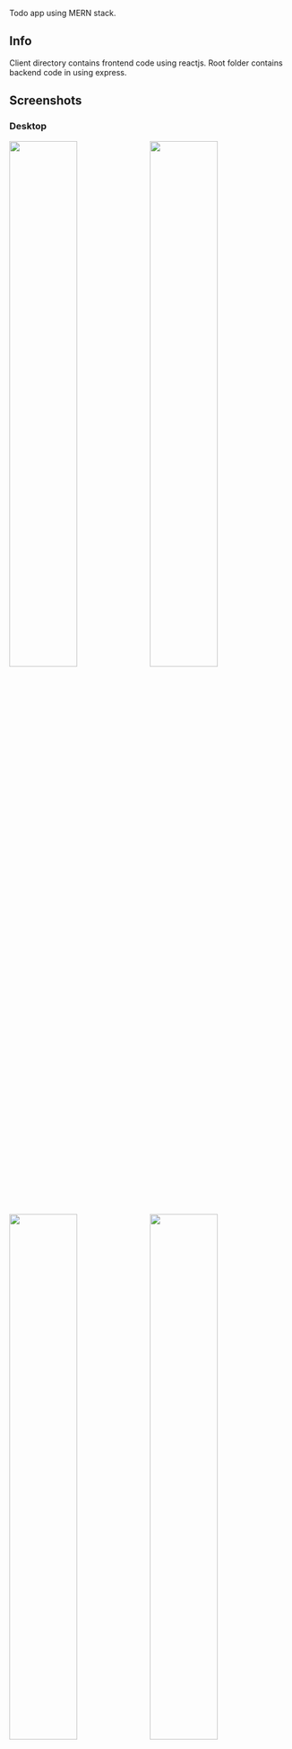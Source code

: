 Todo app using MERN stack.

## Info

Client directory contains frontend code using reactjs. Root folder contains backend code in using express.

## Screenshots

### Desktop

<p float="left">
  <img src="https://user-images.githubusercontent.com/32372641/103210968-12a39b00-492d-11eb-8c02-8634430954b0.png" width="49%" />
  <img src="https://user-images.githubusercontent.com/32372641/103210981-159e8b80-492d-11eb-84a3-5d800656af3d.png" width="49%" />
  <img src="https://user-images.githubusercontent.com/32372641/103210986-16372200-492d-11eb-98f2-12a954caf86e.png" width="49%" />
  <img src="https://user-images.githubusercontent.com/32372641/103210990-17684f00-492d-11eb-911e-aaf560e0189d.png" width="49%" />
  <img src="https://user-images.githubusercontent.com/32372641/103210994-1800e580-492d-11eb-8b6a-7456d576e572.png" width="49%" />
  <img src="https://user-images.githubusercontent.com/32372641/103210998-18997c00-492d-11eb-9c13-96c76a51db62.png" width="49%" />
  <img src="https://user-images.githubusercontent.com/32372641/103211001-19caa900-492d-11eb-8047-02a5ee4d781a.png" width="49%" />
</p>

### Mobile

<p float="left">
  <img src="https://user-images.githubusercontent.com/32372641/103211111-4979b100-492d-11eb-8122-074bbc8ab23a.jpg" width="24%" />
  <img src="https://user-images.githubusercontent.com/32372641/103211120-4c74a180-492d-11eb-94a0-35d465a251ac.jpg" width="24%" />
  <img src="https://user-images.githubusercontent.com/32372641/103211121-4da5ce80-492d-11eb-94bf-024be37ae4c9.jpg" width="24%" />
  <img src="https://user-images.githubusercontent.com/32372641/103211123-4f6f9200-492d-11eb-92b3-9c7cc224478f.jpg" width="24%" />
</p>
